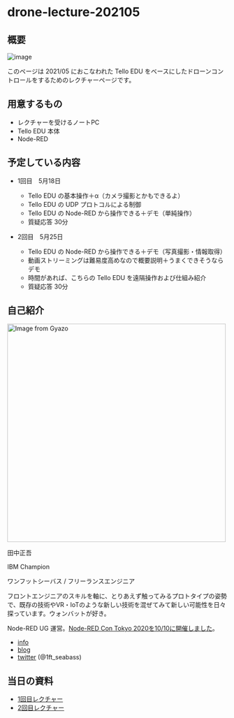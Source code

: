 # drone-lecture-202105

## 概要

![image](https://i.gyazo.com/39afe8dda8ef1a6260098d1da229ca0c.png)

このページは 2021/05 におこなわれた Tello EDU をベースにしたドローンコントロールをするためのレクチャーページです。

## 用意するもの

* レクチャーを受けるノートPC
* Tello EDU 本体
* Node-RED

## 予定している内容

* 1回目　5月18日
  * Tello EDU の基本操作＋α（カメラ撮影とかもできるよ）
  * Tello EDU の UDP プロトコルによる制御
  * Tello EDU の Node-RED から操作できる＋デモ（単純操作）
  * 質疑応答 30分

* 2回目　5月25日
  * Tello EDU の Node-RED から操作できる＋デモ（写真撮影・情報取得）
  * 動画ストリーミングは難易度高めなので概要説明＋うまくできそうならデモ
  * 時間があれば、こちらの Tello EDU を遠隔操作および仕組み紹介
  * 質疑応答 30分

## 自己紹介

<img src="https://i.gyazo.com/af8b4618c0a073a8c8b054de06f667ae.jpg" alt="Image from Gyazo" width="500"/>

田中正吾

IBM Champion

ワンフットシーバス / フリーランスエンジニア

フロントエンジニアのスキルを軸に、とりあえず触ってみるプロトタイプの姿勢で、既存の技術やVR・IoTのような新しい技術を混ぜてみて新しい可能性を日々探っています。ウォンバットが好き。

Node-RED UG 運営。[Node\-RED Con Tokyo 2020を10/10に開催しました](https://www.1ft-seabass.jp/memo/2020/10/25/node-red-con-tokyo-2020/)。

* [info](https://www.1ft-seabass.jp/)
* [blog](https://www.1ft-seabass.jp/memo/)
* [twitter](https://twitter.com/1ft_seabass) (@1ft_seabass)

## 当日の資料

* [1回目レクチャー](./chapter-01-01.md)
* [2回目レクチャー](./chapter-02-01.md)
